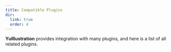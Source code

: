 ```yaml
---
title: Compatible Plugins
dir:
  link: true
  order: 4
---
```


**YuIllustration** provides integration with many plugins, and here is a list of all related plugins.

<div class="catalog-display-container">
  <Catalog base="/plugins/yuseries/YuIllustration/compat/"/>
</div>